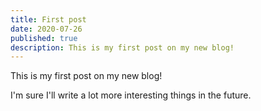 ```yaml
---
title: First post
date: 2020-07-26
published: true
description: This is my first post on my new blog!
---
```


This is my first post on my new blog!

I'm sure I'll write a lot more interesting things in the future.
